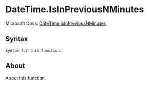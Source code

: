 ---
---

# DateTime.IsInPreviousNMinutes

Microsoft Docs: [DateTime.IsInPreviousNMinutes](https://docs.microsoft.com/en-us/powerquery-m/datetime-isinpreviousnminutes)

## Syntax

```
Syntax for this function.
```

## About

About this function.

